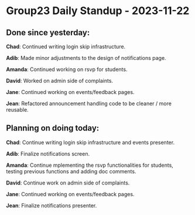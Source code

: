 # Group23 Daily Standup - 2023-11-22

## Done since yesterday:

**Chad**: Continued writing login skip infrastructure.

**Adib**: Made minor adjustments to the design of notifications page.

**Amanda**: Continued working on rsvp for students.

**David**: Worked on admin side of complaints.

**Jane**: Continued working on events/feedback pages.

**Jean**: Refactored announcement handling code to be cleaner / more reusable.

## Planning on doing today:

**Chad**: Continue writing login skip infrastructure and events presenter.

**Adib**: Finalize notifications screen.

**Amanda**: Continue mplementing the rsvp functionalities for students, testing previous functions and adding doc comments.

**David**: Continue work on admin side of complaints.

**Jane**: Continued working on events/feedback pages.

**Jean**: Finalize notifications presenter.
